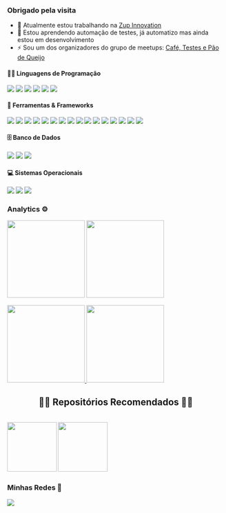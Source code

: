 
### Obrigado pela visita

- 🔭 Atualmente estou trabalhando na [Zup Innovation](https://github.com/ZupIT)
- 🌱 Estou aprendendo automação de testes, já automatizo mas ainda estou em desenvolvimento
- ⚡ Sou um dos organizadores do grupo de meetups: [Café, Testes e Pão de Queijo](https://www.youtube.com/channel/UCA69OSDFLlc5Sfs8yOOydOA)

#### 👨‍💻 Linguagens de Programação 

<p>
    <a href="#home"><img src=https://img.shields.io/badge/-Java%20-%23525252.svg?style=flat&logo=Java&logoColor=white&"></a>
    <a href="#home"><img src=https://img.shields.io/badge/-JavaScript%20-%23525252.svg?style=flat&logo=JavaScript&logoColor=yellow&"></a>
    <a href="#home"><img src=https://img.shields.io/badge/-TypeScript%20-%23525252.svg?style=flat&logo=TypeScript&logoColor=blue&"></a>
    <a href="#home"><img src=https://img.shields.io/badge/-Ruby%20-%23525252.svg?style=flat&logo=Ruby&logoColor=red&"></a>
    <a href="#home"><img src=https://img.shields.io/badge/-Nodejs%20-%23525252.svg?style=flat&logo=node.js&"></a>
    <a href="#home"><img src=https://img.shields.io/badge/SQL%20-%23525252.svg?style=flat&logo=amazon-dynamodb&"></a>
</p>


#### 🧰 Ferramentas & Frameworks

<p>
    <a href="#home"><img src=https://img.shields.io/badge/-RSpec%20-%23525252.svg?style=flat&logo=ruby&logoColor=red&"></a>
    <a href="#home"><img src=https://img.shields.io/badge/-JUnit%20-%23525252.svg?style=flat&logo=cachet&"></a>
    <a href="#home"><img src=https://img.shields.io/badge/-Electron%20-%23525252.svg?style=flat&logo=Electron&"></a>
    <a href="#home"><img src=https://img.shields.io/badge/-Maven%20-%23525252.svg?style=flat&logo=apache-maven&logoColor=ffb9b4&"></a>
    <a href="#home"><img src=https://img.shields.io/badge/-Cucumber%20-%23525252.svg?style=flat&logo=cucumber&"></a>
    <a href="#home"><img src=https://img.shields.io/badge/-Selenium%20-%23525252.svg?style=flat&logo=selenium&"></a>
    <a href="#home"><img src=https://img.shields.io/badge/-Git%20-%23525252.svg?style=flat&logo=git&"></a>
    <a href="#home"><img src=https://img.shields.io/badge/-Gitlab%20-%23525252.svg?style=flat&logo=Gitlab&"></a>
    <a href="#home"><img src=https://img.shields.io/badge/-GitHub%20-%23525252.svg?style=flat&logo=github&"></a>
    <a href="#home"><img src=https://img.shields.io/badge/-Visual%20Studio%20Code%20-%23525252.svg?style=flat&logo=visual-studio-code&logoColor=007ACC&"></a>
    <a href="#home"><img src=https://img.shields.io/badge/-IntelliJ%20-%23525252.svg?style=flat&logo=jetbrains&"></a>
    <a href="#home"><img src=https://img.shields.io/badge/-Postman%20-%23525252.svg?style=flat&logo=postman&"></a>
    <a href="#home"><img src=https://img.shields.io/badge/-Insomnia-05122A?style=flat&logo=insomnia&logoColor=purple"></a>
    <a href="#home"><img src=https://img.shields.io/badge/-Cypress%20-%23525252.svg?style=flat&logo=cypress&"></a>
    <a href="#home"><img src=https://img.shields.io/badge/-AndroidStudio%20-%23525252.svg?style=flat&logo=android-studio&"></a>
    <a href="#home"><img src=https://img.shields.io/badge/-Appium%20-%23525252.svg?style=flat&logo=selenium&logoColor=purple&"></a>
</p>


#### 🗄️ Banco de Dados

<p>
  <a href="#home"><img src=https://img.shields.io/badge/-MySQL%20-%23525252.svg?style=flat&logo=mysql&logoColor=white&"></a>
  <a href="#home"><img src=https://img.shields.io/badge/-PostgreSQL%20-%23525252.svg?style=flat&logo=postgresql&"></a>
  <a href="#home"><img src=https://img.shields.io/badge/MongoDB%20-%23525252.svg?style=flat&logo=MongoDB&"></a>
</p>

#### 💻 Sistemas Operacionais

<p>
  <a href="#home"><img src=https://img.shields.io/badge/-Linux%20-%23525252.svg?style=flat&logo=linux&logoColor=white&"></a>
  <a href="#home"><img src=https://img.shields.io/badge/-MacOS%20-%23525252.svg?style=flat&logo=apple&"></a>
  <a href="#home"><img src=https://img.shields.io/badge/-Windows%20-%23525252.svg?style=flat&logo=Windows&"></a>
</p>


### Analytics ⚙️
  
<p align="left">
  <img height="180em" src="https://github-readme-streak-stats.herokuapp.com/?user=Misaelreis" />
  <img height="180em" src="https://user-images.githubusercontent.com/22433243/121538215-faa36d80-c9da-11eb-9dce-0def2d07ff62.gif" />
</p>  
  
<p align="left">
<a href="https://github.com/Misaelreis">
  <img height="180em" src="https://github-readme-stats.vercel.app/api/?username=Misaelreis&count_private=true&show_icons=true"/>
  <img height="180em" src="https://github-readme-stats.vercel.app/api/top-langs/?username=Misaelreis&layout=compact&langs_count=8&hide=HCL"/>
</a>
</p>


<h2 align="center">👨‍💻 Repositórios Recomendados 👨‍💻</h2>
<br>
<div width="100%" align="center">
  <a align="left" href="https://github.com/Misaelreis/TDUAICypress" title="Automação e2e Cypress"><img align="left" height="115" src="https://github-readme-stats.vercel.app/api/pin/?username=Misaelreis&repo=TDUAICypress&theme=react&border_color=61dafb&border_radius=10"></a>
</div>
<div width="100%" align="center">
  <a align="left" href="https://github.com/Misaelreis/test-api-serverest" title="Automação Api Java"><img align="left" height="115" src="https://github-readme-stats.vercel.app/api/pin/?username=Misaelreis&repo=test-api-serverest&theme=react&border_color=61dafb&border_radius=10"></a>
</div>
<br/>
<br></br><br></br><br></br>

### Minhas Redes 🤝
<a href="https://www.linkedin.com/in/misael-reis/?locale=en_US"><img src="https://img.shields.io/badge/-LinkedIn-0077B5?style=flat&logo=Linkedin&logoColor=white"/></a>



